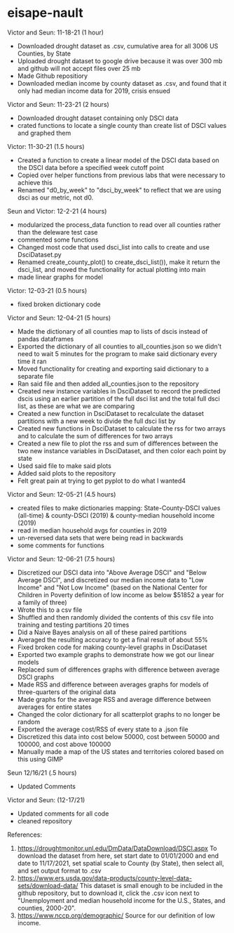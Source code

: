 # eisape-nault

Victor and Seun: 11-18-21 (1 hour)
- Downloaded drought dataset as .csv, cumulative area for all 3006 US Counties, by State
- Uploaded drought dataset to google drive because it was over 300 mb and github will not accept files over 25 mb
- Made Github repositiory
- Downloaded median income by county dataset as .csv, and found that it only had median income data for 2019, crisis ensued

Victor and Seun: 11-23-21 (2 hours)
- Downloaded drought dataset containing only DSCI data
- crated functions to locate a single county than create list of DSCI values and graphed them

Victor: 11-30-21 (1.5 hours)
- Created a function to create a linear model of the DSCI data based on the DSCI data before a specified week cutoff point
- Copied over helper functions from previous labs that were necessary to achieve this
- Renamed "d0_by_week" to "dsci_by_week" to reflect that we are using dsci as our metric, not d0.

Seun and Victor: 12-2-21 (4 hours)
- modularized the process_data function to read over all counties rather than the deleware test case
- commented some functions
- Changed most code that used dsci_list into calls to create and use DsciDataset.py
- Renamed create_county_plot() to create_dsci_list()), make it return the dsci_list, and moved the functionality for actual plotting into main
- made linear graphs for model

Victor: 12-03-21 (0.5 hours)
- fixed broken dictionary code

Victor and Seun: 12-04-21 (5 hours)
- Made the dictionary of all counties map to lists of dscis instead of pandas dataframes
- Exported the dictionary of all counties to all_counties.json so we didn't need to wait 5 minutes for the program to make said dictionary every time it ran
- Moved functionality for creating and exporting said dictionary to a separate file
- Ran said file and then added all_counties.json to the repository
- Created new instance variables in DsciDataset to record the predicted dscis using an earlier partition of the full dsci list and the total full dsci list, as these are what we are comparing
- Created a new function in DsciDataset to recalculate the dataset partitions with a new week to divide the full dsci list by
- Created new functions in DsciDataset to calculate the rss for two arrays and to calculate the sum of differences for two arrays
- Created a new file to plot the rss and sum of differences between the two new instance variables in DsciDataset, and then color each point by state
- Used said file to make said plots
- Added said plots to the repository
- Felt great pain at trying to get pyplot to do what I wanted4

Victor and Seun: 12-05-21 (4.5 hours)
- created files to make dictionaries mapping: State-County-DSCI values (all-time) & county-DSCI (2019) & county-median household income (2019)
- read in median household avgs for counties in 2019
- un-reversed data sets that were being read in backwards
- some comments for functions

Victor and Seun: 12-06-21 (7.5 hours)
- Discretized our DSCI data into "Above Average DSCI" and "Below Average DSCI", and discretized our median income data to "Low Income" and "Not Low Income" (based on the National Center for Children in Poverty definition of low income as below $51852 a year for a family of three)
- Wrote this to a csv file
- Shuffled and then randomly divided the contents of this csv file into training and testing partitions 20 times
- Did a Naive Bayes analysis on all of these paired partitions
- Averaged the resulting accuracy to get a final result of about 55%
- Fixed broken code for making county-level graphs in DsciDataset
- Exported two example graphs to demonstrate how we got our linear models
- Replaced sum of differences graphs with difference between average DSCI graphs
- Made RSS and difference between averages graphs for models of three-quarters of the original data
- Made graphs for the average RSS and average difference between averages for entire states
- Changed the color dictionary for all scatterplot graphs to no longer be random
- Exported the average cost/RSS of every state to a .json file
- Discretized this data into cost below 50000, cost between 50000 and 100000, and cost above 100000
- Manually made a map of the US states and territories colored based on this using GIMP

Seun 12/16/21 (.5 hours)
- Updated Comments

Victor and Seun: (12-17/21)
- Updated comments for all code
- cleaned repository 


References:
1. https://droughtmonitor.unl.edu/DmData/DataDownload/DSCI.aspx
To download the dataset from here, set start date to 01/01/2000 and end date to 11/17/2021, set spatial scale to County (by State), then select all, and set output format to .csv
2. https://www.ers.usda.gov/data-products/county-level-data-sets/download-data/
This dataset is small enough to be included in the github repository, but to download it, click the .csv icon next to "Unemployment and median household income for the U.S., States, and counties, 2000-20".
3. https://www.nccp.org/demographic/
Source for our definition of low income.
